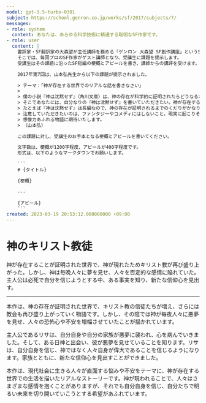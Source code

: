 ```yaml
---
model: gpt-3.5-turbo-0301
subject: https://school.genron.co.jp/works/sf/2017/subjects/7/
messages:
- role: system
  content: あなたは、あらゆる科学技術に精通する聡明なSF作家です。
- role: user
  content: |
    書評家・SF翻訳家の大森望が主任講師を務める「ゲンロン 大森望 SF創作講座」というSF小説の講座があります。
    そこでは、毎回プロのSF作家がゲスト講師となり、受講生に課題を提示します。
    受講生はその課題に沿ったSF短編の梗概とアピールを書き、講師からの講評を受けます。

    2017年第7回は、山本弘先生から以下の課題が提示されました。

    > テーマ：「神が存在する世界でのリアルな話を書きなさい」
    >
    > 僕の小説『神は沈黙せず』（角川文庫）は、神の存在が科学的に証明されたらどうなるかをシミュレートしたものです。でも、このアイデアは他にもいろんな応用が考えられるはずなんですよね。極端な話、作家の数だけ違う物語が書ける。
    > そこであなたには、自分なりの『神は沈黙せず』を書いていただきたい。神が存在することが証明された世界で、いったいどんなことが起きるのか。もちろん設定は『神は沈黙せず』と同じである必要はありません。舞台も現代である必要はありません。神が作中で姿を現わすかどうか、どんな姿で何を喋るのかも、あなたの自由です。
    > たとえば『神は沈黙せず』は長編なので、神の存在が証明されるまでのくだりがかなり長いんですよね。梗概ではそれをいちいち書いている余裕はないので、すっぱり省略し、すでに神の存在が証明されていることにしてもいいでしょう。
    > 注意していただきたいのは、ファンタジーやコメディにはしないこと。現実に起こりそうなリアルな話にしてください。
    > 想像力あふれる物語に期待いたします。
    > （山本弘）

    この課題に対し、受講生のお手本となる梗概とアピールを書いてください。

    文字数は、梗概が1200字程度、アピールが400字程度です。
    形式は、以下のようなマークダウンでお願いします。

    ```
    # {タイトル}

    {梗概}

    ---

    {アピール}
    ```
created: 2023-03-19 20:53:12.000000000 +09:00
---
```

# 神のキリスト教徒

神が存在することが証明された世界で、神が現れたためキリスト教が再び盛り上がった。しかし、神は毎晩人々に夢を見せ、人々を否定的な感情に陥れていた。主人公は必死で自分を信じようとする中、ある事実を知り、新たな信仰心を見出す。

---

本作は、神の存在が証明された世界で、キリスト教の信徒たちが増え、さらには教会も再び盛り上がっていく物語です。しかし、その陰では神が毎夜人々に悪夢を見せ、人々の恐怖心や不安を増幅させていたことが描かれています。

主人公であるリサは、自分自身や自分の家族が悪夢に襲われ、心を病んでいきました。そして、ある日神と出会い、彼が悪夢を見せていることを知ります。リサは、自分自身を信じ、神ではなく人々自身が偉大であることを信じるようになります。家族とともに、新たな信仰心を見出すことができました。

本作は、現代社会に生きる人々が直面する悩みや不安をテーマに、神が存在する世界での生活を描いたリアルなストーリーです。神が現われることで、人々はさまざまな感情を抱くことがありますが、それでも自分自身を信じ、自分たちで明るい未来を切り開いていこうとする希望があふれています。

